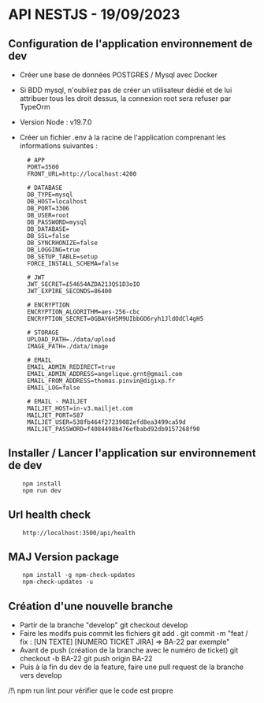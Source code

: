 # API NESTJS - 19/09/2023

## Configuration de l'application environnement de dev
- Créer une base de données POSTGRES / Mysql avec Docker
- Si BDD mysql, n'oubliez pas de créer un utilisateur dédié et de lui attribuer tous les droit dessus, la connexion root sera refuser par TypeOrm
- Version Node : v19.7.0
- Créer un fichier .env à la racine de l'application comprenant les informations suivantes :

        # APP
        PORT=3500
        FRONT_URL=http://localhost:4200
        
        # DATABASE
        DB_TYPE=mysql
        DB_HOST=localhost
        DB_PORT=3306
        DB_USER=root
        DB_PASSWORD=mysql
        DB_DATABASE=
        DB_SSL=false
        DB_SYNCRHONIZE=false
        DB_LOGGING=true
        DB_SETUP_TABLE=setup
        FORCE_INSTALL_SCHEMA=false

        # JWT
        JWT_SECRET=£54654AZDA213QS1D3oIO
        JWT_EXPIRE_SECONDS=86400

        # ENCRYPTION
        ENCRYPTION_ALGORITHM=aes-256-cbc
        ENCRYPTION_SECRET=0GBAY6H5M9UIbbGO6ryh1JldOdCl4gH5

        # STORAGE
        UPLOAD_PATH=./data/upload
        IMAGE_PATH=./data/image

        # EMAIL
        EMAIL_ADMIN_REDIRECT=true
        EMAIL_ADMIN_ADDRESS=angelique.grnt@gmail.com
        EMAIL_FROM_ADDRESS=thomas.pinvin@digixp.fr
        EMAIL_LOG=false

        # EMAIL - MAILJET
        MAILJET_HOST=in-v3.mailjet.com
        MAILJET_PORT=587
        MAILJET_USER=538fb464f27239082efd8ea3499ca59d
        MAILJET_PASSWORD=f4084498b476efbabd92db9157268f90

## Installer / Lancer l'application sur environnement de dev

        npm install
        npm run dev

## Url health check

        http://localhost:3500/api/health 

## MAJ Version package
        
        npm install -g npm-check-updates
        npm-check-updates -u

## Création d'une nouvelle branche
- Partir de la branche "develop"
        git checkout develop
- Faire les modifs puis commit les fichiers
        git add .
        git commit -m "feat / fix : [UN TEXTE] [NUMERO TICKET JIRA] => BA-22 par exemple"
- Avant de push (création de la branche avec le numéro de ticket)
        git checkout -b BA-22
        git push origin BA-22
- Puis à la fin du dev de la feature, faire une pull request de la branche vers develop

/!\  npm run lint pour vérifier que le code est propre